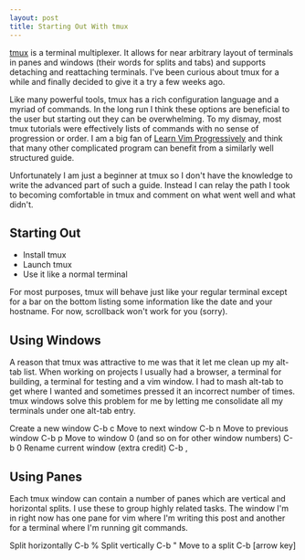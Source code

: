 ```yaml
---
layout: post
title: Starting Out With tmux
---
```


[tmux](https://tmux.github.io/) is a terminal multiplexer. It allows for near
arbitrary layout of terminals in panes and windows (their words for splits and
tabs) and supports detaching and reattaching terminals. I've been curious
about tmux for a while and finally decided to give it a try a few weeks ago. 

Like many powerful tools, tmux has a rich configuration language and a myriad of
commands. In the long run I think these options are beneficial to the user but
starting out they can be overwhelming.  To my dismay, most tmux tutorials were
effectively lists of commands with no sense of progression or order.  I am a big
fan of 
[Learn Vim Progressively](http://yannesposito.com/Scratch/en/blog/Learn-Vim-Progressively/)
and think that many other complicated program can benefit from a similarly well
structured guide.

Unfortunately I am just a beginner at tmux so I don't have the knowledge to
write the advanced part of such a guide. Instead I can relay the path I took to
becoming comfortable in tmux and comment on what went well and what didn't.

## Starting Out
 - Install tmux
 - Launch tmux
 - Use it like a normal terminal

For most purposes, tmux will behave just like your regular terminal except for a
bar on the bottom listing some information like the date and your hostname. For
now, scrollback won't work for you (sorry).

## Using Windows
A reason that tmux was attractive to me was that it let me clean up my alt-tab
list. When working on projects I usually had a browser, a terminal for building,
a terminal for testing and a vim window. I had to mash alt-tab to get where I
wanted and sometimes pressed it an incorrect number of times. tmux windows solve
this problem for me by letting me consolidate all my terminals under one alt-tab
entry.

Create a new window
    C-b c
Move to next window
    C-b n 
Move to previous window
    C-b p
Move to window 0 (and so on for other window numbers)
    C-b 0 
Rename current window (extra credit)
    C-b , 

## Using Panes
Each tmux window can contain a number of panes which are vertical and horizontal
splits. I use these to group highly related tasks. The window I'm in right now
has one pane for vim where I'm writing this post and another for a terminal
where I'm running git commands.

Split horizontally
    C-b %
Split vertically
    C-b \"
Move to a split
    C-b [arrow key]

